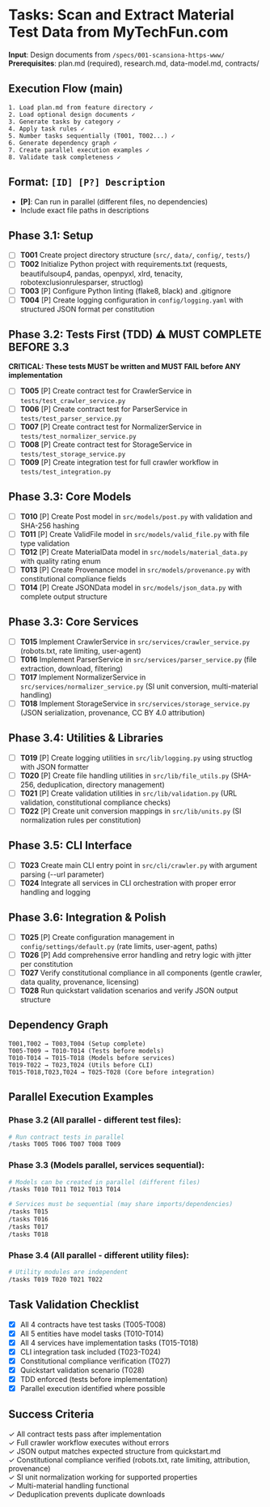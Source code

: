 # Tasks: Scan and Extract Material Test Data from MyTechFun.com

**Input**: Design documents from `/specs/001-scansiona-https-www/`
**Prerequisites**: plan.md (required), research.md, data-model.md, contracts/

## Execution Flow (main)
```
1. Load plan.md from feature directory ✓
2. Load optional design documents ✓
3. Generate tasks by category ✓
4. Apply task rules ✓
5. Number tasks sequentially (T001, T002...) ✓
6. Generate dependency graph ✓
7. Create parallel execution examples ✓
8. Validate task completeness ✓
```

## Format: `[ID] [P?] Description`
- **[P]**: Can run in parallel (different files, no dependencies)
- Include exact file paths in descriptions

## Phase 3.1: Setup
- [ ] **T001** Create project directory structure (`src/`, `data/`, `config/`, `tests/`)
- [ ] **T002** Initialize Python project with requirements.txt (requests, beautifulsoup4, pandas, openpyxl, xlrd, tenacity, robotexclusionrulesparser, structlog)
- [ ] **T003** [P] Configure Python linting (flake8, black) and .gitignore
- [ ] **T004** [P] Create logging configuration in `config/logging.yaml` with structured JSON format per constitution

## Phase 3.2: Tests First (TDD) ⚠️ MUST COMPLETE BEFORE 3.3
**CRITICAL: These tests MUST be written and MUST FAIL before ANY implementation**

- [ ] **T005** [P] Create contract test for CrawlerService in `tests/test_crawler_service.py`
- [ ] **T006** [P] Create contract test for ParserService in `tests/test_parser_service.py`
- [ ] **T007** [P] Create contract test for NormalizerService in `tests/test_normalizer_service.py`
- [ ] **T008** [P] Create contract test for StorageService in `tests/test_storage_service.py`
- [ ] **T009** [P] Create integration test for full crawler workflow in `tests/test_integration.py`

## Phase 3.3: Core Models
- [ ] **T010** [P] Create Post model in `src/models/post.py` with validation and SHA-256 hashing
- [ ] **T011** [P] Create ValidFile model in `src/models/valid_file.py` with file type validation
- [ ] **T012** [P] Create MaterialData model in `src/models/material_data.py` with quality rating enum
- [ ] **T013** [P] Create Provenance model in `src/models/provenance.py` with constitutional compliance fields
- [ ] **T014** [P] Create JSONData model in `src/models/json_data.py` with complete output structure

## Phase 3.3: Core Services
- [ ] **T015** Implement CrawlerService in `src/services/crawler_service.py` (robots.txt, rate limiting, user-agent)
- [ ] **T016** Implement ParserService in `src/services/parser_service.py` (file extraction, download, filtering)
- [ ] **T017** Implement NormalizerService in `src/services/normalizer_service.py` (SI unit conversion, multi-material handling)
- [ ] **T018** Implement StorageService in `src/services/storage_service.py` (JSON serialization, provenance, CC BY 4.0 attribution)

## Phase 3.4: Utilities & Libraries
- [ ] **T019** [P] Create logging utilities in `src/lib/logging.py` using structlog with JSON formatter
- [ ] **T020** [P] Create file handling utilities in `src/lib/file_utils.py` (SHA-256, deduplication, directory management)
- [ ] **T021** [P] Create validation utilities in `src/lib/validation.py` (URL validation, constitutional compliance checks)
- [ ] **T022** [P] Create unit conversion mappings in `src/lib/units.py` (SI normalization rules per constitution)

## Phase 3.5: CLI Interface
- [ ] **T023** Create main CLI entry point in `src/cli/crawler.py` with argument parsing (--url parameter)
- [ ] **T024** Integrate all services in CLI orchestration with proper error handling and logging

## Phase 3.6: Integration & Polish
- [ ] **T025** [P] Create configuration management in `config/settings/default.py` (rate limits, user-agent, paths)
- [ ] **T026** [P] Add comprehensive error handling and retry logic with jitter per constitution
- [ ] **T027** Verify constitutional compliance in all components (gentle crawler, data quality, provenance, licensing)
- [ ] **T028** Run quickstart validation scenarios and verify JSON output structure

## Dependency Graph
```
T001,T002 → T003,T004 (Setup complete)
T005-T009 → T010-T014 (Tests before models)
T010-T014 → T015-T018 (Models before services)
T019-T022 → T023,T024 (Utils before CLI)
T015-T018,T023,T024 → T025-T028 (Core before integration)
```

## Parallel Execution Examples

### Phase 3.2 (All parallel - different test files):
```bash
# Run contract tests in parallel
/tasks T005 T006 T007 T008 T009
```

### Phase 3.3 (Models parallel, services sequential):
```bash
# Models can be created in parallel (different files)
/tasks T010 T011 T012 T013 T014

# Services must be sequential (may share imports/dependencies)
/tasks T015
/tasks T016  
/tasks T017
/tasks T018
```

### Phase 3.4 (All parallel - different utility files):
```bash
# Utility modules are independent
/tasks T019 T020 T021 T022
```

## Task Validation Checklist
- [x] All 4 contracts have test tasks (T005-T008)
- [x] All 5 entities have model tasks (T010-T014)  
- [x] All 4 services have implementation tasks (T015-T018)
- [x] CLI integration task included (T023-T024)
- [x] Constitutional compliance verification (T027)
- [x] Quickstart validation scenario (T028)
- [x] TDD enforced (tests before implementation)
- [x] Parallel execution identified where possible

## Success Criteria
✓ All contract tests pass after implementation  
✓ Full crawler workflow executes without errors  
✓ JSON output matches expected structure from quickstart.md  
✓ Constitutional compliance verified (robots.txt, rate limiting, attribution, provenance)  
✓ SI unit normalization working for supported properties  
✓ Multi-material handling functional  
✓ Deduplication prevents duplicate downloads
